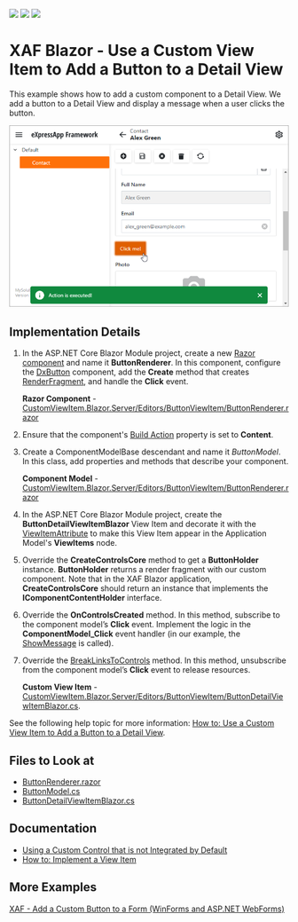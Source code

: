 <!-- default badges list -->
![](https://img.shields.io/endpoint?url=https://codecentral.devexpress.com/api/v1/VersionRange/390342511/22.2.4%2B)
[![](https://img.shields.io/badge/Open_in_DevExpress_Support_Center-FF7200?style=flat-square&logo=DevExpress&logoColor=white)](https://supportcenter.devexpress.com/ticket/details/T1017666)
[![](https://img.shields.io/badge/📖_How_to_use_DevExpress_Examples-e9f6fc?style=flat-square)](https://docs.devexpress.com/GeneralInformation/403183)
<!-- default badges end -->
# XAF Blazor - Use a Custom View Item to Add a Button to a Detail View

This example shows how to add a custom component to a Detail View. We add a button to a Detail View and display a message when a user clicks the button.

![](./images/blazor-custom-view-button.png)

## Implementation Details

1. In the ASP.NET Core Blazor Module project, create a new [Razor component](https://docs.microsoft.com/en-us/aspnet/core/blazor/components/) and name it **ButtonRenderer**. In this component, configure the [DxButton](https://docs.devexpress.com/Blazor/DevExpress.Blazor.DxButton) component, add the **Create** method that creates [RenderFragment](https://docs.microsoft.com/en-us/dotnet/api/microsoft.aspnetcore.components.renderfragment), and handle the **Click** event. 

   **Razor Component** - [CustomViewItem.Blazor.Server/Editors/ButtonViewItem/ButtonRenderer.razor](./CS/EFCore/CustomViewItem/CustomViewItem.Blazor.Server/Editors/ButtonViewItem/ButtonRenderer.razor)
 
2. Ensure that the component's [Build Action](https://docs.microsoft.com/en-us/visualstudio/ide/build-actions) property is set to **Content**.

3. Create a ComponentModelBase descendant and name it _ButtonModel_. In this class, add properties and methods that describe your component.
   
   **Component Model** - [CustomViewItem.Blazor.Server/Editors/ButtonViewItem/ButtonRenderer.razor](./CS/EFCore/CustomViewItem/CustomViewItem.Blazor.Server/Editors/ButtonViewItem/ButtonModel.cs)

4. In the ASP.NET Core Blazor Module project, create the **ButtonDetailViewItemBlazor** View Item and decorate it with the [ViewItemAttribute](https://docs.devexpress.com/eXpressAppFramework/DevExpress.ExpressApp.Editors.ViewItemAttribute) to make this View Item appear in the Application Model's **ViewItems** node.

5. Override the **CreateControlsCore** method to get a **ButtonHolder** instance. **ButtonHolder** returns a render fragment with our custom component. Note that in the XAF Blazor application, **CreateControlsCore** should return an instance that implements the **IComponentContentHolder** interface.

6. Override the **OnControlsCreated** method. In this method, subscribe to the component model’s **Click** event. Implement the logic in the **ComponentModel_Click** event handler (in our example, the [ShowMessage](https://docs.devexpress.com/eXpressAppFramework/DevExpress.ExpressApp.ShowViewStrategyBase.ShowMessage(System.String-DevExpress.ExpressApp.InformationType-System.Int32-DevExpress.ExpressApp.InformationPosition)) is called). 

7. Override the [BreakLinksToControls](https://docs.devexpress.com/eXpressAppFramework/DevExpress.ExpressApp.Editors.ListEditor.BreakLinksToControls) method. In this method, unsubscribe from the component model’s **Click** event to release resources.

   **Custom View Item** - [CustomViewItem.Blazor.Server/Editors/ButtonViewItem/ButtonDetailViewItemBlazor.cs](./CS/EFCore/CustomViewItem/CustomViewItem.Blazor.Server/Editors/ButtonViewItem/ButtonDetailViewItemBlazor.cs).
   
See the following help topic for more information: [How to: Use a Custom View Item to Add a Button to a Detail View](https://docs.devexpress.com/eXpressAppFramework/113653/ui-construction/view-items-and-property-editors/how-to-add-a-button-to-a-detail-view-using-custom-view-item).

<!-- default file list -->
## Files to Look at

* [ButtonRenderer.razor](./CS/EFCore/CustomViewItem/CustomViewItem.Blazor.Server/Editors/ButtonViewItem/ButtonRenderer.razor)
* [ButtonModel.cs](./CS/EFCore/CustomViewItem/CustomViewItem.Blazor.Server/Editors/ButtonViewItem/ButtonModel.cs)
* [ButtonDetailViewItemBlazor.cs](./CS/EFCore/CustomViewItem/CustomViewItem.Blazor.Server/Editors/ButtonViewItem/ButtonDetailViewItemBlazor.cs)
<!-- default file list end -->

## Documentation

* [Using a Custom Control that is not Integrated by Default](https://docs.devexpress.com/eXpressAppFramework/113610/ui-construction/using-a-custom-control-that-is-not-integrated-by-default/using-a-custom-control-that-is-not-integrated-by-default)
* [How to: Implement a View Item](https://docs.devexpress.com/eXpressAppFramework/112641/ui-construction/view-items-and-property-editors/how-to-implement-a-view-item)

## More Examples

[XAF - Add a Custom Button to a Form (WinForms and ASP.NET WebForms)](https://github.com/DevExpress-Examples/XAF_how-to-add-a-button-to-a-form-using-custom-view-item-t137443)
